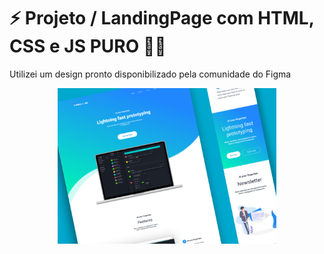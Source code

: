 <h1>⚡ Projeto / LandingPage com HTML, CSS e JS PURO 👨‍💻</h1>

<p>Utilizei um design pronto disponibilizado pela comunidade do Figma </p>

<p align="center">
  <img src="MODELO.png" width="350" title="Imagem modelo para o desenvolvimento desta pagina">
</p>
